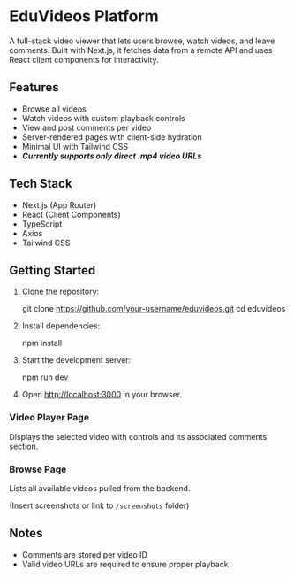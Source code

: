 # EduVideos Platform

A full-stack video viewer that lets users browse, watch videos, and leave comments. Built with Next.js, it fetches data from a remote API and uses React client components for interactivity.

## Features

- Browse all videos
- Watch videos with custom playback controls
- View and post comments per video
- Server-rendered pages with client-side hydration
- Minimal UI with Tailwind CSS
- _**Currently supports only direct .mp4 video URLs**_

## Tech Stack

- Next.js (App Router)
- React (Client Components)
- TypeScript
- Axios
- Tailwind CSS

## Getting Started

1. Clone the repository:

    git clone https://github.com/your-username/eduvideos.git
    cd eduvideos


2. Install dependencies:

    npm install


3. Start the development server:

    npm run dev


4. Open [http://localhost:3000](http://localhost:3000) in your browser.


### Video Player Page

Displays the selected video with controls and its associated comments section.

### Browse Page

Lists all available videos pulled from the backend.

(Insert screenshots or link to `/screenshots` folder)

## Notes

- Comments are stored per video ID
- Valid video URLs are required to ensure proper playback


